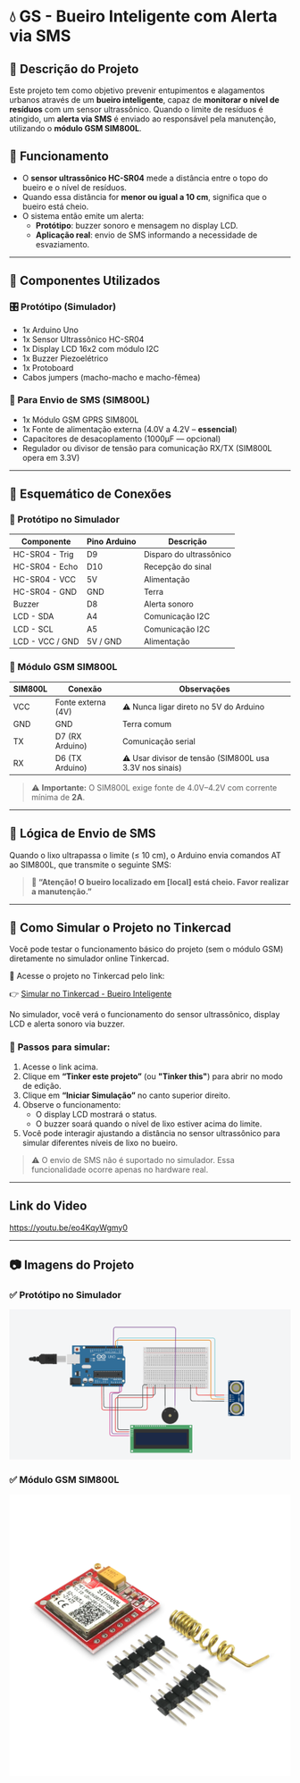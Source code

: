 # 💧 GS - Bueiro Inteligente com Alerta via SMS

## 🚀 Descrição do Projeto

Este projeto tem como objetivo prevenir entupimentos e alagamentos urbanos através de um **bueiro inteligente**, capaz de **monitorar o nível de resíduos** com um sensor ultrassônico. Quando o limite de resíduos é atingido, um **alerta via SMS** é enviado ao responsável pela manutenção, utilizando o **módulo GSM SIM800L**.

## 🧠 Funcionamento

- O **sensor ultrassônico HC-SR04** mede a distância entre o topo do bueiro e o nível de resíduos.
- Quando essa distância for **menor ou igual a 10 cm**, significa que o bueiro está cheio.
- O sistema então emite um alerta:
  - **Protótipo**: buzzer sonoro e mensagem no display LCD.
  - **Aplicação real**: envio de SMS informando a necessidade de esvaziamento.

---

## 🔧 Componentes Utilizados

### 🎛️ Protótipo (Simulador)

- 1x Arduino Uno  
- 1x Sensor Ultrassônico HC-SR04  
- 1x Display LCD 16x2 com módulo I2C  
- 1x Buzzer Piezoelétrico  
- 1x Protoboard  
- Cabos jumpers (macho-macho e macho-fêmea)

### 📡 Para Envio de SMS (SIM800L)

- 1x Módulo GSM GPRS SIM800L  
- 1x Fonte de alimentação externa (4.0V a 4.2V – **essencial**)  
- Capacitores de desacoplamento (1000µF — opcional)  
- Regulador ou divisor de tensão para comunicação RX/TX (SIM800L opera em 3.3V)

---

## 🔌 Esquemático de Conexões

### 📐 Protótipo no Simulador

| Componente       | Pino Arduino | Descrição                  |
|------------------|--------------|----------------------------|
| HC-SR04 - Trig   | D9           | Disparo do ultrassônico    |
| HC-SR04 - Echo   | D10          | Recepção do sinal          |
| HC-SR04 - VCC    | 5V           | Alimentação                |
| HC-SR04 - GND    | GND          | Terra                      |
| Buzzer           | D8           | Alerta sonoro              |
| LCD - SDA        | A4           | Comunicação I2C            |
| LCD - SCL        | A5           | Comunicação I2C            |
| LCD - VCC / GND  | 5V / GND     | Alimentação                |

### 📶 Módulo GSM SIM800L

| SIM800L         | Conexão            | Observações                                              |
|------------------|--------------------|----------------------------------------------------------|
| VCC              | Fonte externa (4V) | ⚠️ Nunca ligar direto no 5V do Arduino                  |
| GND              | GND                | Terra comum                                              |
| TX               | D7 (RX Arduino)    | Comunicação serial                                       |
| RX               | D6 (TX Arduino)    | ⚠️ Usar divisor de tensão (SIM800L usa 3.3V nos sinais) |

> ⚠️ **Importante:** O SIM800L exige fonte de 4.0V–4.2V com corrente mínima de **2A**.

---

## 📨 Lógica de Envio de SMS

Quando o lixo ultrapassa o limite (≤ 10 cm), o Arduino envia comandos AT ao SIM800L, que transmite o seguinte SMS:

> **📲 “Atenção! O bueiro localizado em [local] está cheio. Favor realizar a manutenção.”**

---
 ## 🧪 **Como Simular o Projeto no Tinkercad**  
Você pode testar o funcionamento básico do projeto (sem o módulo GSM) diretamente no simulador online Tinkercad.  


🔗 Acesse o projeto no Tinkercad pelo link:  

👉 [Simular no Tinkercad - Bueiro Inteligente](https://www.tinkercad.com/things/gH5OR1aNBKg-bueiro-inteligente?sharecode=_kgdMWjJRYhMHPt-zChGMjxzrbSMveiN8-94f1-tAgg)  

 No simulador, você verá o funcionamento do sensor ultrassônico, display LCD e alerta sonoro via buzzer.  

### 🚀 **Passos para simular:**  
1. Acesse o link acima.  
2. Clique em **“Tinker este projeto”** (ou **"Tinker this"**) para abrir no modo de edição.  
3. Clique em **“Iniciar Simulação”** no canto superior direito.  
4. Observe o funcionamento:  
   - O display LCD mostrará o status.  
   - O buzzer soará quando o nível de lixo estiver acima do limite.  
5. Você pode interagir ajustando a distância no sensor ultrassônico para simular diferentes níveis de lixo no bueiro.  

> ⚠️ O envio de SMS não é suportado no simulador. Essa funcionalidade ocorre apenas no hardware real.

---
## Link do Video
https://youtu.be/eo4KqyWgmy0

---

## 📷 Imagens do Projeto

### ✅ Protótipo no Simulador  
![Protótipo no simulador](./assets/img/print-tinkercad.png)

### ✅ Módulo GSM SIM800L  
![Módulo GSM SIM800L](./assets/img/Modulo-Gsm.png)
